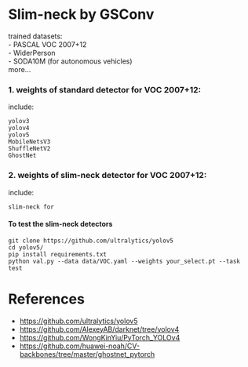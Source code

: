 # Slim-neck by GSConv

  trained datasets:
  <br /> - PASCAL VOC 2007+12
  <br /> - WiderPerson
  <br /> - SODA10M (for autonomous vehicles)
  <br /> more...

### 1. weights of standard detector for VOC 2007+12: 

  include:

    yolov3
    yolov4
    yolov5
    MobileNetsV3
    ShuffleNetV2
    GhostNet

### 2. weights of slim-neck detector for VOC 2007+12:
  include:
    
    slim-neck for 
    


#### To test the slim-neck detectors
    git clone https://github.com/ultralytics/yolov5
    cd yolov5/
    pip install requirements.txt
    python val.py --data data/VOC.yaml --weights your_select.pt --task test
    




 # References
  - https://github.com/ultralytics/yolov5
  - https://github.com/AlexeyAB/darknet/tree/yolov4
  - https://github.com/WongKinYiu/PyTorch_YOLOv4
  - https://github.com/huawei-noah/CV-backbones/tree/master/ghostnet_pytorch